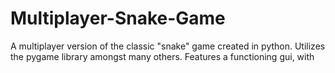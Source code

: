 # Multiplayer-Snake-Game
A multiplayer version of the classic "snake" game created in python. Utilizes the pygame library amongst many others. Features a functioning gui, with
